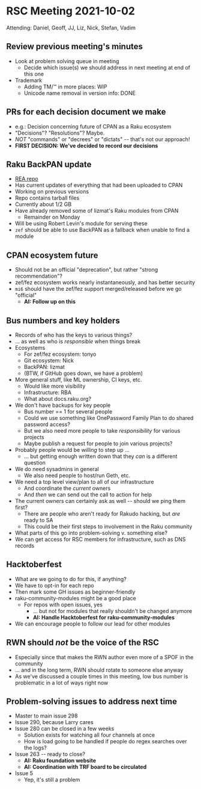 # RSC Meeting 2021-10-02

Attending: Daniel, Geoff, JJ, Liz, Nick, Stefan, Vadim


## Review previous meeting's minutes

* Look at problem solving queue in meeting
  * Decide which issue(s) we should address in next meeting at end of this one
* Trademark
  * Adding TM/™ in more places: WIP
  * Unicode name removal in version info: DONE


## PRs for each decision document we make

* e.g.: Decision concerning future of CPAN as a Raku ecosystem
* "Decisions"?  "Resolutions"?  Maybe.
* *NOT* "commands" or "decrees" or "dictats" -- that's not our approach!
* **FIRST DECISION: We've decided to record our decisions**


## Raku BackPAN update

* [REA repo](https://github.com/lizmat/REA)
* Has current updates of everything that had been uploaded to CPAN
* Working on previous versions
* Repo contains tarball files
* Currently about 1/2 GB
* Have already removed some of lizmat's Raku modules from CPAN
  * Remainder on Monday
* Will be using Robert Levin's module for serving these
* `zef` should be able to use BackPAN as a fallback when unable to find a module


## CPAN ecosystem future

* Should not be an official "deprecation", but rather "strong recommendation"?
* zef/fez ecosystem works nearly instantaneously, and has better security
* `mi6` should have the zef/fez support merged/released before we go "official"
  * **AI: Follow up on this**


## Bus numbers and key holders

* Records of who has the keys to various things?
* ... as well as who is *responsible* when things break
* Ecosystems
  * For zef/fez ecosystem: tonyo
  * Git ecosystem: Nick
  * BackPAN: lizmat
  * (BTW, if GitHub goes down, we have a problem)
* More general stuff, like ML ownership, CI keys, etc.
  * Would like more visibility
  * Infrastructure: RBA
  * What about docs.raku.org?
* We don't have backups for key people
  * Bus number == 1 for several people
  * Could we use something like OnePassword Family Plan to do shared password access?
  * But we also need more people to take *responsibility* for various projects
  * Maybe publish a request for people to join various projects?
* Probably people would be *willing* to step up ...
  * ... but getting enough written down that they *can* is a different question
* We do need sysadmins in general
  * We also need people to host/run Geth, etc.
* We need a top level view/plan to all of our infrastructure
  * And coordinate the *current* owners
  * And *then* we can send out the call to action for help
* The current owners can certainly ask as well -- should we ping them first?
  * There are people who aren't ready for Rakudo hacking, but *are* ready to SA
  * This could be their first steps to involvement in the Raku community
* What parts of this go into problem-solving v. something else?
* We can get access for RSC members for infrastructure, such as DNS records


## Hacktoberfest

* What are we going to do for this, if anything?
* We have to opt-in for each repo
* Then mark some GH issues as beginner-friendly
* raku-community-modules might be a good place
  * For repos with open issues, yes
    * ... but not for modules that really shouldn't be changed anymore
    * **AI: Handle Hacktoberfest for raku-community-modules**
* We can encourage people to follow our lead for other modules


## RWN should *not* be the voice of the RSC

* Especially since that makes the RWN author even more of a SPOF in the community
* ... and in the long term, RWN should rotate to someone else anyway
* As we've discussed a couple times in this meeting, low bus number is
  problematic in a lot of ways right now


## Problem-solving issues to address next time

* Master to main issue 298
* Issue 290, because Larry cares
* Issue 280 can be closed in a few weeks
  * Solution exists for watching all four channels at once
  * How is load going to be handled if people do regex searches over the logs?
* Issue 263 -- ready to close?
  * **AI: Raku foundation website**
  * **AI: Coordination with TRF board to be circulated**
* Issue 5
  * Yep, it's still a problem
